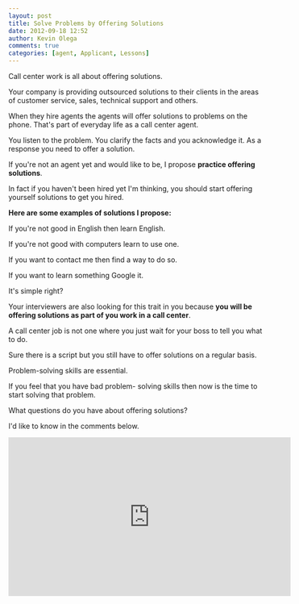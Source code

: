 ```yaml
---
layout: post
title: Solve Problems by Offering Solutions
date: 2012-09-18 12:52
author: Kevin Olega
comments: true
categories: [agent, Applicant, Lessons]
---
```

Call center work is all about offering solutions. 

Your company is providing outsourced solutions to their clients in the areas of customer service, sales, technical support and others.

When they hire agents the agents will offer solutions to problems on the phone. That's part of everyday life as a call center agent.

You listen to the problem. You clarify the facts and you acknowledge it. As a response you need to offer a solution.

If you're not an agent yet and would like to be, I propose **practice offering solutions**. 

In fact if you haven't been hired yet I'm thinking, you should start offering yourself solutions to get you hired.

**Here are some examples of solutions I propose:**

If you're not good in English then learn English.

If you're not good with computers learn to use one.

If you want to contact me then find a way to do so.

If you want to learn something Google it.

It's simple right?

Your interviewers are also looking for this trait in you because **you will be offering solutions as part of you work in a call center**. 

A call center job is not one where you just wait for your boss to tell you what to do. 

Sure there is a script but you still have to offer solutions on a regular basis. 

Problem-solving skills are essential. 

If you feel that you have bad problem- solving skills then now is the time to start solving that problem.

What questions do you have about offering solutions? 

I'd like to know in the comments below.

<iframe width="560" height="315" src="https://www.youtube.com/embed/dEl8L6Hj-4k" frameborder="0" allow="accelerometer; autoplay; encrypted-media; gyroscope; picture-in-picture" allowfullscreen></iframe>
